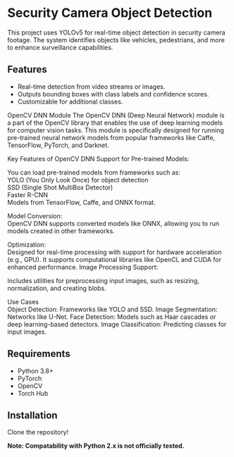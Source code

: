 # Security Camera Object Detection
This project uses YOLOv5 for real-time object detection in security camera footage. The system identifies objects like vehicles, pedestrians, and more to enhance surveillance capabilities.  

## Features
- Real-time detection from video streams or images.
- Outputs bounding boxes with class labels and confidence scores.
- Customizable for additional classes.
  
OpenCV DNN Module
The OpenCV DNN (Deep Neural Network) module is a part of the OpenCV library that enables the use of deep learning models for computer vision tasks. This module is specifically designed for running pre-trained neural network models from popular frameworks like Caffe, TensorFlow, PyTorch, and Darknet.

Key Features of OpenCV DNN
Support for Pre-trained Models:

You can load pre-trained models from frameworks such as:  
YOLO (You Only Look Once) for object detection  
SSD (Single Shot MultiBox Detector)  
Faster R-CNN  
Models from TensorFlow, Caffe, and ONNX format.  

Model Conversion:  
OpenCV DNN supports converted models like ONNX, allowing you to run models created in other frameworks.  

Optimization:  
Designed for real-time processing with support for hardware acceleration (e.g., GPU).
It supports computational libraries like OpenCL and CUDA for enhanced performance.
Image Processing Support:

Includes utilities for preprocessing input images, such as resizing, normalization, and creating blobs.  

Use Cases  
Object Detection: Frameworks like YOLO and SSD.
Image Segmentation: Networks like U-Net.
Face Detection: Models such as Haar cascades or deep learning-based detectors.
Image Classification: Predicting classes for input images.




## Requirements
- Python 3.8+
- PyTorch
- OpenCV
- Torch Hub

## Installation
 Clone the repository!
   
**Note: Compatability with Python 2.x is not officially tested.**

